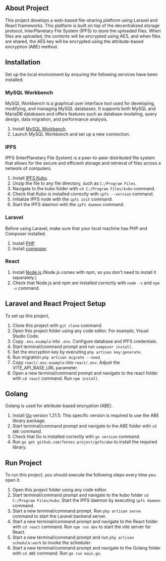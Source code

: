 ## About Project
This project develops a web-based file-sharing platform using Laravel and React frameworks. This platform is built on top of the decentralized storage protocol, InterPlanetary File System (IPFS) to store the uploaded files. When files are uploaded, the contents will be encrypted using AES, and when files are shared, the AES key will be encrypted using the attribute-based encryption (ABE) method.

## Installation
Set up the local environment by ensuring the following services have been installed.

### MySQL Workbench 
MySQL Workbench is a graphical user interface tool used for developing, modifying, and managing MySQL databases. It supports both MySQL and MariaDB databases and offers features such as database modeling, query design, data migration, and performance analysis.

1. Install [MySQL Workbench](https://www.mysql.com/products/workbench/).
2. Launch MySQL Workbench and set up a new connection.

### IPFS
IPFS (InterPlanetary File System) is a peer-to-peer distributed file system that allows for the secure and efficient storage and retrieval of files across a network of computers. 

1. Install [IPFS Kubo](https://docs.ipfs.tech/install/command-line/#install-official-binary-distributions).
2. Unzip the file to any file directory, such as `C:/Program Files`.
3. Navigate to the kubo folder with `cd C:/Program Files/kubo` command.
4. Check that Kubo is installed correctly with `ipfs --version` command.
5. Initialize IPFS node with the `ipfs init` command.
6. Start the IPFS daemon with the `ipfs daemon` command.

### Laravel
Before using Laravel, make sure that your local machine has PHP and Composer installed.
1. Install [PHP](https://www.php.net/downloads.php).
2. Install [composer](https://getcomposer.org/).

### React
1. Install [Node.js](https://nodejs.org/en).(Node.js comes with npm, so you don't need to install it separately.)
2. Check that Node.js and npm are installed correctly with `node -v` and `npm -v` command.

## Laravel and React Project Setup
To set up this project,
1. Clone this project with `git clone` command.
2. Open this project folder using any code editor. For example, Visual Studio Code.
3. Copy `.env.example` into `.env`. Configure database and IPFS credentials.
4. Start terminal/command prompt and run `composer install`.
5. Set the encryption key by executing `php artisan key:generate`.
6. Run migration `php artisan migrate --seed`.
7. Copy `react/.env.example` into `react/.env`. Adjust the VITE_API_BASE_URL parameter.
8. Open a new terminal/command prompt and navigate to the react folder with `cd react` command. Run `npm install`.

## Golang
Golang is used for attribute-based encryption (ABE).
1. Install [Go](https://go.dev/doc/install) version 1.21.5. This specific version is required to use the ABE library package.
2. Start terminal/command prompt and navigate to the ABE folder with `cd ABE` command.
3. Check that Go is installed correctly with `go version` command.
4. Run `go get github.com/fentec-project/gofe/abe` to install the required library.

## Run Project
To run this project, you should execute the following steps every time you open it.

1. Open this project folder using any code editor.
2. Start terminal/command prompt and navigate to the kubo folder `cd C:/Program Files/kubo`. Start the IPFS daemon by executing `ipfs daemon` command.
3. Start a new terminal/command prompt. Run `php artisan serve` command to start the Laravel backend server.
4. Start a new terminal/command prompt and navigate to the React folder with `cd react` command. Run `npm run dev` to start the vite server for React.
5. Start a new terminal/command prompt and run `php artisan schedule:work` to invoke the scheduler.
6. Start a new terminal/command prompt and navigate to the Golang folder with `cd ABE` command. Run `go run main.go`.
